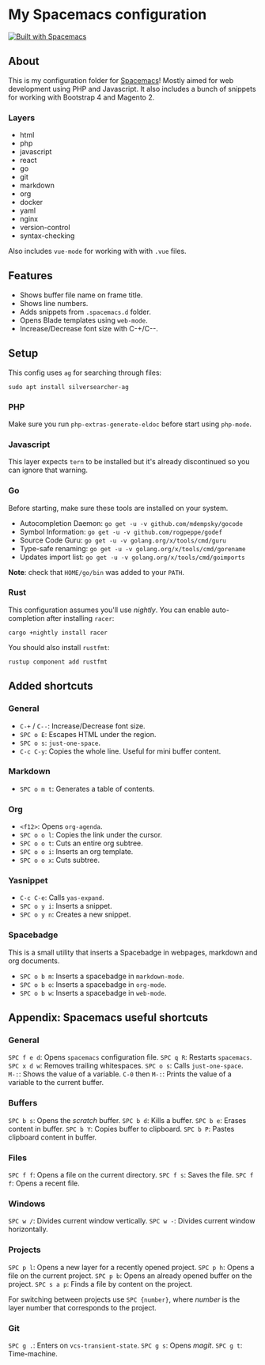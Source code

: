 # My Spacemacs configuration

[![Built with Spacemacs](https://cdn.rawgit.com/syl20bnr/spacemacs/442d025779da2f62fc86c2082703697714db6514/assets/spacemacs-badge.svg)](http://github.com/syl20bnr/spacemacs)
## About

This is my configuration folder for [Spacemacs](http://spacemacs.org/)! Mostly aimed for web development using PHP and Javascript. It also includes a bunch of snippets for working with Bootstrap 4 and Magento 2.

### Layers

 * html
 * php
 * javascript
 * react
 * go
 * git
 * markdown
 * org
 * docker
 * yaml
 * nginx
 * version-control
 * syntax-checking

Also includes `vue-mode` for working with with `.vue` files.

## Features

 * Shows buffer file name on frame title.
 * Shows line numbers.
 * Adds snippets from `.spacemacs.d` folder.
 * Opens Blade templates using `web-mode`.
 * Increase/Decrease font size with C-+/C--.

## Setup

This config uses `ag` for searching through files:

```
sudo apt install silversearcher-ag
```

### PHP

Make sure you run `php-extras-generate-eldoc` before start using `php-mode`.

### Javascript

This layer expects `tern` to be installed but it's already discontinued so you can ignore that warning.

### Go

Before starting, make sure these tools are installed on your system.

 * Autocompletion Daemon: `go get -u -v github.com/mdempsky/gocode`
 * Symbol Information: `go get -u -v github.com/rogpeppe/godef`
 * Source Code Guru: `go get -u -v golang.org/x/tools/cmd/guru`
 * Type-safe renaming: `go get -u -v golang.org/x/tools/cmd/gorename`
 * Updates import list: `go get -u -v golang.org/x/tools/cmd/goimports`

**Note**: check that `HOME/go/bin` was added to your `PATH`.

### Rust

This configuration assumes you'll use *nightly*. You can enable auto-completion after installing `racer`:

```
cargo +nightly install racer
```

You should also install `rustfmt`:

```
rustup component add rustfmt
```

## Added shortcuts

### General

 * `C-+` / `C--`: Increase/Decrease font size.
 * `SPC o E`: Escapes HTML under the region.
 * `SPC o s`: `just-one-space`.
 * `C-c C-y`: Copies the whole line. Useful for mini buffer content.

### Markdown

 * `SPC o m t`: Generates a table of contents.

### Org

 * `<f12>`: Opens `org-agenda`.
 * `SPC o o l`: Copies the link under the cursor.
 * `SPC o o t`: Cuts an entire org subtree.
 * `SPC o o i`: Inserts an org template.
 * `SPC o o x`: Cuts subtree.

### Yasnippet

 * `C-c C-e`: Calls `yas-expand`.
 * `SPC o y i`: Inserts a snippet.
 * `SPC o y n`: Creates a new snippet.

### Spacebadge

This is a small utility that inserts a Spacebadge in webpages, markdown and org documents.

 * `SPC o b m`: Inserts a spacebadge in `markdown-mode`.
 * `SPC o b o`: Inserts a spacebadge in `org-mode`.
 * `SPC o b w`: Inserts a spacebadge in `web-mode`.

## Appendix: Spacemacs useful shortcuts

### General

`SPC f e d`: Opens `spacemacs` configuration file.
`SPC q R`: Restarts `spacemacs`.
`SPC x d w`: Removes trailing whitespaces.
`SPC o s`: Calls `just-one-space`.
`M-:`: Shows the value of a variable.
`C-0` then `M-:`: Prints the value of a variable to the current buffer.

### Buffers

`SPC b s`: Opens the *scratch* buffer.
`SPC b d`: Kills a buffer.
`SPC b e`: Erases content in buffer.
`SPC b Y`: Copies buffer to clipboard.
`SPC b P`: Pastes clipboard content in buffer.

### Files

`SPC f f`: Opens a file on the current directory.
`SPC f s`: Saves the file.
`SPC f f`: Opens a recent file.

### Windows

`SPC w /`: Divides current window vertically.
`SPC w -`: Divides current window horizontally.

### Projects

`SPC p l`: Opens a new layer for a recently opened project.
`SPC p h`: Opens a file on the current project.
`SPC p b`: Opens an already opened buffer on the project.
`SPC s a p`: Finds a file by content on the project.

For switching between projects use `SPC {number}`, where *number* is the layer number that corresponds to the project.

### Git

`SPC g .`: Enters on `vcs-transient-state`.
`SPC g s`: Opens *magit*.
`SPC g t`: Time-machine.
